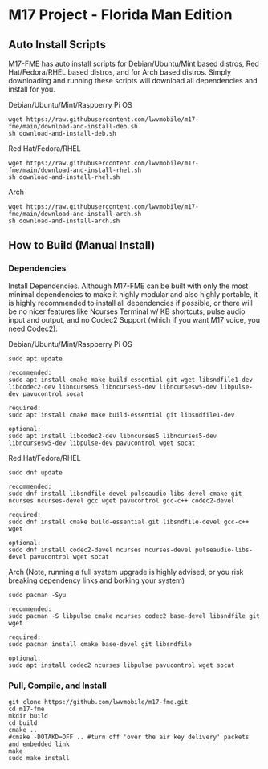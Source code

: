 
# M17 Project - Florida Man Edition

## Auto Install Scripts

M17-FME has auto install scripts for Debian/Ubuntu/Mint based distros, Red Hat/Fedora/RHEL based distros, and for Arch based distros. Simply downloading and running these scripts will download all dependencies and install for you.

Debian/Ubuntu/Mint/Raspberry Pi OS
```
wget https://raw.githubusercontent.com/lwvmobile/m17-fme/main/download-and-install-deb.sh
sh download-and-install-deb.sh
```

Red Hat/Fedora/RHEL
```
wget https://raw.githubusercontent.com/lwvmobile/m17-fme/main/download-and-install-rhel.sh
sh download-and-install-rhel.sh
```

Arch
```
wget https://raw.githubusercontent.com/lwvmobile/m17-fme/main/download-and-install-arch.sh
sh download-and-install-arch.sh
```

## How to Build (Manual Install)

### Dependencies

Install Dependencies. Although M17-FME can be built with only the most minimal dependencies to make it highly modular and also highly portable, it is highly recommended to install all dependencies if possible, or there will be no nicer features like Ncurses Terminal w/ KB shortcuts, pulse audio input and output, and no Codec2 Support (which if you want M17 voice, you need Codec2).

Debian/Ubuntu/Mint/Raspberry Pi OS
```
sudo apt update

recommended:
sudo apt install cmake make build-essential git wget libsndfile1-dev libcodec2-dev libncurses5 libncurses5-dev libncursesw5-dev libpulse-dev pavucontrol socat

required:
sudo apt install cmake make build-essential git libsndfile1-dev

optional:
sudo apt install libcodec2-dev libncurses5 libncurses5-dev libncursesw5-dev libpulse-dev pavucontrol wget socat

```

Red Hat/Fedora/RHEL
```
sudo dnf update

recommended:
sudo dnf install libsndfile-devel pulseaudio-libs-devel cmake git ncurses ncurses-devel gcc wget pavucontrol gcc-c++ codec2-devel

required:
sudo dnf install cmake build-essential git libsndfile-devel gcc-c++ wget

optional:
sudo dnf install codec2-devel ncurses ncurses-devel pulseaudio-libs-devel pavucontrol wget socat

```

Arch (Note, running a full system upgrade is highly advised, or you risk breaking dependency links and borking your system)
```
sudo pacman -Syu

recommended:
sudo pacman -S libpulse cmake ncurses codec2 base-devel libsndfile git wget

required:
sudo pacman install cmake base-devel git libsndfile

optional:
sudo apt install codec2 ncurses libpulse pavucontrol wget socat

```

### Pull, Compile, and Install

```
git clone https://github.com/lwvmobile/m17-fme.git
cd m17-fme
mkdir build
cd build
cmake ..
#cmake -DOTAKD=OFF .. #turn off 'over the air key delivery' packets and embedded link
make
sudo make install
```


